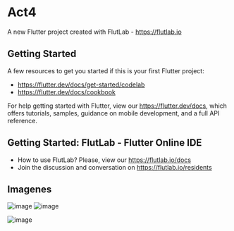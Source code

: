 # Act4

A new Flutter project created with FlutLab - https://flutlab.io

## Getting Started

A few resources to get you started if this is your first Flutter project:

- https://flutter.dev/docs/get-started/codelab
- https://flutter.dev/docs/cookbook

For help getting started with Flutter, view our
https://flutter.dev/docs, which offers tutorials,
samples, guidance on mobile development, and a full API reference.

## Getting Started: FlutLab - Flutter Online IDE

- How to use FlutLab? Please, view our https://flutlab.io/docs
- Join the discussion and conversation on https://flutlab.io/residents


## Imagenes

![image](https://github.com/SantosM128/Act4Login/assets/144056309/562dee8a-f7af-4eeb-a077-f825b133fa6c) ![image](https://github.com/SantosM128/Act4Login/assets/144056309/dac6d7e2-30e7-4c9b-a4d5-c0e78b540bf7)

![image](https://github.com/SantosM128/Act4Login/assets/144056309/1db547d8-84b5-4f59-890a-650ccca6691f)
